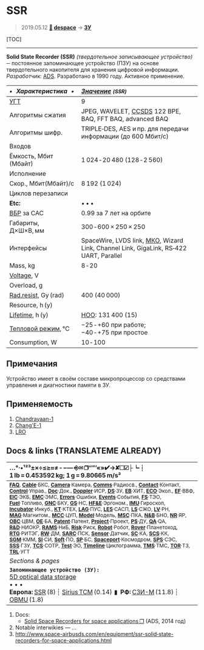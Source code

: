 # SSR
> 2019.05.12 **[🚀](../index/index.md) [despace](index.md)** → **[ЗУ](ds.md)**

[TOC]

---

**Solid State Recorder (SSR)** *(твердотельное записывающее устройство)* ─ постоянное запоминающее устройство (ПЗУ) на основе твердотельного накопителя для хранения цифровой информации.  
*Разработчик:* [ADS](zz_ads.md). Разработано в 1990 году. Активное применение.

<small>

|*•    Характеристика    •*|*[Значение](si.md) <small>(SSR)</small>*|
|:--|:--|
|[УГТ](trl.md)| 9  |
|Алгоритмы сжатия| JPEG, WAVELET, [CCSDS](ccsds.md) 122 BPE, BAQ, FFT BAQ, advanced BAQ  |
|Алгоритмы шифр.| TRIPLE‑DES, AES и пр. для передачи информации (до 600 Мбит/с)  |
|Входов|   |
|Ёмкость, Мбит (Мбайт)| 1 024 ‑ 20 480 (128 ‑ 2 560)  |
|Исполнение|   |
|Скор., Мбит(Мбайт)/с| 8 192 (1 024)  |
|Циклов перезаписи|   |
|**Etc:**|• • •|
|[ВБР](rams.md) за САС| 0.99 за 7 лет на орбите  |
|Габариты, Д×Ш×В, мм| 300 ‑ 600 × 250 × 250  |
|Интерфейсы| SpaceWire, LVDS link, [МКО](mil_std_1553b.md), Wizard Link, Channel Link, GigaLink, RS‑422 UART, Parallel  |
|Mass, kg| 8 ‑ 20  |
|[Voltage](voltage.md), V|   |
|Overload, g|   |
|[Rad.resist](ion_rad.md), Gy (rad)| 400 (40 000)  |
|Resource, h (y)|   |
|[Lifetime](lifetime.md), h (y)| [НОО](nnb.md): 131 400 (15)  |
|[Тепловой режим](tcs.md), °C| −25 ‑ +60 при работе;<br> −40 ‑ +75 при простое  |
|Consumption, W| 10 ‑ 100  |

</small>



<p style="page-break-after:always"> </p>

## Примечания
Устройство имеет в своём составе микропроцессор со средствами управления и диагностики памяти в ЗУ.



## Применяемость
   1. [Chandrayaan-1](chandrayaan_1.md)
   1. [Chang'E-1](chang_e_1.md)
   1. [LRO](lunar_reconnaissance_orbiter.md)



<p style="page-break-after:always"> </p>

## Docs & links (TRANSLATEME ALREADY)
|…°·•¹²³±×÷≤≥≈≠ ‑ −— ⎆✉ ❐“”’«»✔→✘☐☑├┕┆ 1 lb = 0.453592 kg; 1 g = 9.80665 m/s²|
|:--|
|<small>**[FAQ](faq.md)**, **[Cable](cable.md)**·БКС, **[Camera](camera.md)**·Камера, **[Comms](comms.md)**·Радиосв., **[Contact](contact.md)**·Контакт, **[Control](control.md)**·Управ., **[Doc](doc.md)**·Док., **[Doppler](doppler.md)**·ИСР, **[DS](ds.md)**·ЗУ, **[EB](eb.md)**·ХИТ, **[ECO](ecology.md)**·Экол., **[EF](ef.md)**·ВВФ, **[ElC](elc.md)**·ЭКБ, **[EMC](emc.md)**·ЭМС, **[Errors](error.md)**·Ошибки, **[Events](event.md)**·События, **[FS](fs.md)**·ТЭО, **[Fuel](fuel.md)**·Топливо, **[GNC](gnc.md)**·БКУ, **[GS](scs.md)**·НС, **[HF&E](hfe.md)**·Эргоном., **[IMU](imu.md)**·Гироскоп, **[Incubator](incubator.md)**·Инкуб., **[KT](kt.md)**·КТЕХ, **[LAG](lag.md)**·ПУC, **[LES](les.md)**·САСП, **[LS](ls.md)**·СЖО, **[LV](lv.md)**·РН, **[MAG](mag.md)**·Магнитом., **[MCC](mcc.md)**·ЦУП, **[Model](model.md)**·Модель, **[MSC](sc.md)**·ПКА, **[N&B](nnb.md)**·БНО, **[NR](nr.md)**·ЯР, **[OBC](obc.md)**·ЦВМ, **[OE](oe.md)**·БА, **[Patent](патент.md)**·Патент, **[Project](project.md)**·Проект, **[PS](ps.md)**·ДУ, **[QA](quality.md)**·QA, **[R&D](rnd.md)**·НИОКР, **[RAMS](rams.md)**·НиБ, **[Risk](risk.md)**·Риск, **[Robot](robotics.md)**·Робот, **[Rover](rover.md)**·Планетоход, **[RTG](rtg.md)**·РИТЭГ, **[RW](rw.md)**·ДМ, **[SARC](sarc.md)**·ПСК, **[Sensor](sensor.md)**·Датчик, **[SC](sc.md)**·КА, **[SCS](scs.md)**·КК, **[SGM](sgm.md)**·КММ, **[SI](si.md)**·СИ, **[Soft](soft.md)**·ПО, **[SP](sp.md)**·БС, **[Spaceport](spaceport.md)**·Космодром, **[SPS](sps.md)**·СЭС, **[SSS](sss.md)**·ГЗУ, **[TCS](tcs.md)**·СОТР, **[Test](test.md)**·ЭО, **[Timeline](timeline.md)**·Циклограмма, **[TMS](tms.md)**·ТМС, **[TOR](tor.md)**·ТЗ, **[TRL](trl.md)**·УГТ</small>|
|*Sections & pages*|
|**`Запоминающее устройство (ЗУ):`**<br> [5D optical data storage](5dods.md) <br>• • •<br> **Европа:** [SSR](ssr.md) (8) ┊ [Sirius TCM](sirius_tcm.md) (0.14)  ▮  **РФ:** [СЗИ-М](szi_m.md) (11.8) ┊ [OBMU](sait_obmu.md) (1.8) |

   1. Docs:
      - [Solid Space Recorders for space applications ❐](f/ds/ssr_ens_5_ssr_2014_bd.pdf) (ADS, 2014 год)
   1. Notable interwikies — …
   1. <http://www.space-airbusds.com/en/equipment/ssr-solid‑state-recorders-for-space-applications.html>
